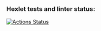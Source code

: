### Hexlet tests and linter status:
[![Actions Status](https://github.com/muyassarov/frontend-project-lvl2/workflows/hexlet-check/badge.svg)](https://github.com/muyassarov/frontend-project-lvl2/actions)